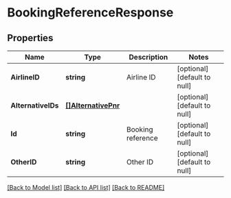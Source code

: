 # BookingReferenceResponse

## Properties
Name | Type | Description | Notes
------------ | ------------- | ------------- | -------------
**AirlineID** | **string** | Airline ID | [optional] [default to null]
**AlternativeIDs** | [**[]AlternativePnr**](AlternativePNR.md) |  | [optional] [default to null]
**Id** | **string** | Booking reference | [optional] [default to null]
**OtherID** | **string** | Other ID | [optional] [default to null]

[[Back to Model list]](../README.md#documentation-for-models) [[Back to API list]](../README.md#documentation-for-api-endpoints) [[Back to README]](../README.md)


